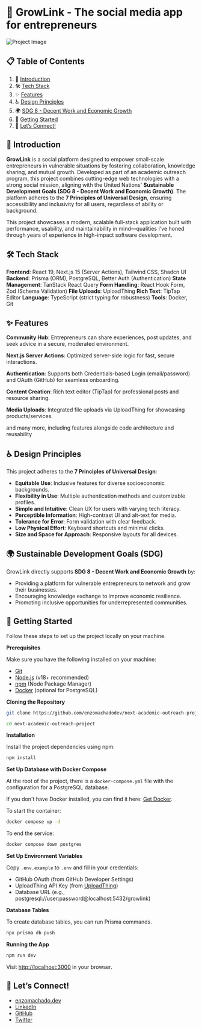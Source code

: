# **🌟 GrowLink - The social media app for entrepreneurs**

![Project Image](https://github.com/enzomachado/next-academic-outreach-project/blob/main/public/thumbnail.png)

## 📋 <a name="table">Table of Contents</a>

1. 🤖 [Introduction](#introduction)
2. 🛠️ [Tech Stack](#tech-stack)
3. ✨ [Features](#features)
4. ♿ [Design Principles](#-design-principles)
5. 🌍 [SDG 8 - Decent Work and Economic Growth](#sdg)
6. 🚀 [Getting Started](#getting-started)
7. 👋 [Let’s Connect!](#lets-connect)

## <a name="introduction">🤖 Introduction</a>

**GrowLink** is a social platform designed to empower small-scale entrepreneurs in vulnerable situations by fostering collaboration, knowledge sharing, and mutual growth. Developed as part of an academic outreach program, this project combines cutting-edge web technologies with a strong social mission, aligning with the United Nations' **Sustainable Development Goals (SDG 8 - Decent Work and Economic Growth)**. The platform adheres to the **7 Principles of Universal Design**, ensuring accessibility and inclusivity for all users, regardless of ability or background.

This project showcases a modern, scalable full-stack application built with performance, usability, and maintainability in mind—qualities I’ve honed through years of experience in high-impact software development.

## <a name="tech-stack">🛠 Tech Stack</a>

**Frontend**: React 19, Next.js 15 (Server Actions), Tailwind CSS, Shadcn UI
**Backend**: Prisma (ORM), PostgreSQL, Better Auth (Authentication)
**State Management**: TanStack React Query
**Form Handling**: React Hook Form, Zod (Schema Validation)
**File Uploads**: UploadThing
**Rich Text**: TipTap Editor
**Language**: TypeScript (strict typing for robustness)
**Tools**: Docker, Git

## <a name="features">✨ Features</a>

**Community Hub**: Entrepreneurs can share experiences, post updates, and seek advice in a secure, moderated environment.

**Next.js Server Actions**: Optimized server-side logic for fast, secure interactions.

**Authentication**: Supports both Credentials-based Login (email/password) and OAuth (GitHub) for seamless onboarding.

**Content Creation**: Rich text editor (TipTap) for professional posts and resource sharing.

**Media Uploads**: Integrated file uploads via UploadThing for showcasing products/services.

and many more, including features alongside code architecture and
reusability

## <a name="sdg">♿ Design Principles</a>

This project adheres to the **7 Principles of Universal Design**:

- **Equitable Use**: Inclusive features for diverse socioeconomic backgrounds.
- **Flexibility in Use**: Multiple authentication methods and customizable profiles.
- **Simple and Intuitive**: Clean UX for users with varying tech literacy.
- **Perceptible Information**: High-contrast UI and alt-text for media.
- **Tolerance for Error**: Form validation with clear feedback.
- **Low Physical Effort**: Keyboard shortcuts and minimal clicks.
- **Size and Space for Approach**: Responsive layouts for all devices.

## <a name="sdg">🌍 Sustainable Development Goals (SDG)</a>

GrowLink directly supports **SDG 8 - Decent Work and Economic Growth** by:

- Providing a platform for vulnerable entrepreneurs to network and grow their businesses.
- Encouraging knowledge exchange to improve economic resilience.
- Promoting inclusive opportunities for underrepresented communities.

## <a name="quick-start">🚀 Getting Started</a>

Follow these steps to set up the project locally on your machine.

**Prerequisites**

Make sure you have the following installed on your machine:

- [Git](https://git-scm.com/)
- [Node.js](https://nodejs.org/) (v18+ recommended)
- [npm](https://www.npmjs.com/) (Node Package Manager)
- [Docker](https://www.docker.com/) (optional for PostgreSQL)

**Cloning the Repository**

```bash
git clone https://github.com/enzomachadodev/next-academic-outreach-project.git

cd next-academic-outreach-project
```

**Installation**

Install the project dependencies using npm:

```bash
npm install
```

**Set Up Database with Docker Compose**

At the root of the project, there is a `docker-compose.yml` file with the configuration for a PostgreSQL database.

If you don't have Docker installed, you can find it here: [Get Docker](https://docs.docker.com/get-started/get-docker/).

To start the container:

```bash
docker compose up -d
```

To end the service:

```bash
docker compose down postgres
```

**Set Up Environment Variables**

Copy `.env.example` to `.env` and fill in your credentials:

- GitHub OAuth (from GitHub Developer Settings)
- UploadThing API Key (from [UploadThing](https://uploadthing.com/))
- Database URL (e.g., postgresql://user:password@localhost:5432/growlink)

**Database Tables**

To create database tables, you can run Prisma commands.

```bash
npx prisma db push
```

**Running the App**

```bash
npm run dev
```

Visit [http://localhost:3000](http://localhost:3000) in your browser.

## <a name="lets-connect">👋 Let’s Connect!</a>

- [enzomachado.dev](https://enzomachado.dev)
- [LinkedIn](https://linkedin.com/in/enzomachadodev)
- [GitHub](https://github.com/enzomachadodev)
- [Twitter](https://x.com/enzofmachado)
